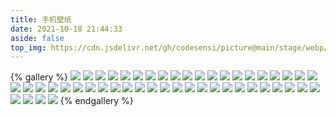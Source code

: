 ```yaml
---
title: 手机壁纸
date: 2021-10-18 21:44:33
aside: false
top_img: https://cdn.jsdelivr.net/gh/codesensi/picture@main/stage/webp/banner.webp
---
```


{% gallery %}
![](https://cdn.jsdelivr.net/gh/codesensi/picture@main/stage/mobile/20211018001.jpg)
![](https://cdn.jsdelivr.net/gh/codesensi/picture@main/stage/mobile/20211018002.jpg)
![](https://cdn.jsdelivr.net/gh/codesensi/picture@main/stage/mobile/20211018003.jpg)
![](https://cdn.jsdelivr.net/gh/codesensi/picture@main/stage/mobile/20211018004.jpg)
![](https://cdn.jsdelivr.net/gh/codesensi/picture@main/stage/mobile/20211018005.jpg)
![](https://cdn.jsdelivr.net/gh/codesensi/picture@main/stage/mobile/20211018006.jpg)
![](https://cdn.jsdelivr.net/gh/codesensi/picture@main/stage/mobile/20211018007.jpg)
![](https://cdn.jsdelivr.net/gh/codesensi/picture@main/stage/mobile/20211018008.jpg)
![](https://cdn.jsdelivr.net/gh/codesensi/picture@main/stage/mobile/20211018009.png)
![](https://cdn.jsdelivr.net/gh/codesensi/picture@main/stage/mobile/20211018010.jpg)
![](https://cdn.jsdelivr.net/gh/codesensi/picture@main/stage/mobile/20211018011.jpg)
![](https://cdn.jsdelivr.net/gh/codesensi/picture@main/stage/mobile/20211018012.jpg)
![](https://cdn.jsdelivr.net/gh/codesensi/picture@main/stage/mobile/20211018013.jpg)
![](https://cdn.jsdelivr.net/gh/codesensi/picture@main/stage/mobile/20211018014.jpg)
![](https://cdn.jsdelivr.net/gh/codesensi/picture@main/stage/mobile/20211018015.jpg)
![](https://cdn.jsdelivr.net/gh/codesensi/picture@main/stage/mobile/20211018016.png)
![](https://cdn.jsdelivr.net/gh/codesensi/picture@main/stage/mobile/20211018017.jpg)
![](https://cdn.jsdelivr.net/gh/codesensi/picture@main/stage/mobile/20211018018.jpg)
![](https://cdn.jsdelivr.net/gh/codesensi/picture@main/stage/mobile/20211018019.png)
![](https://cdn.jsdelivr.net/gh/codesensi/picture@main/stage/mobile/20211018020.jpg)
![](https://cdn.jsdelivr.net/gh/codesensi/picture@main/stage/mobile/20211018021.png)
![](https://cdn.jsdelivr.net/gh/codesensi/picture@main/stage/mobile/20211018022.jpg)
![](https://cdn.jsdelivr.net/gh/codesensi/picture@main/stage/mobile/20211018023.png)
![](https://cdn.jsdelivr.net/gh/codesensi/picture@main/stage/mobile/20211018024.jpg)
![](https://cdn.jsdelivr.net/gh/codesensi/picture@main/stage/mobile/20211018025.png)
![](https://cdn.jsdelivr.net/gh/codesensi/picture@main/stage/mobile/20211018026.jpg)
![](https://cdn.jsdelivr.net/gh/codesensi/picture@main/stage/mobile/20211018027.jpg)
![](https://cdn.jsdelivr.net/gh/codesensi/picture@main/stage/mobile/20211018028.jpg)
![](https://cdn.jsdelivr.net/gh/codesensi/picture@main/stage/mobile/20211018029.png)
![](https://cdn.jsdelivr.net/gh/codesensi/picture@main/stage/mobile/20211018030.jpg)
![](https://cdn.jsdelivr.net/gh/codesensi/picture@main/stage/mobile/20211018031.png)
![](https://cdn.jsdelivr.net/gh/codesensi/picture@main/stage/mobile/20211018032.jpg)
![](https://cdn.jsdelivr.net/gh/codesensi/picture@main/stage/mobile/20211018033.png)
![](https://cdn.jsdelivr.net/gh/codesensi/picture@main/stage/mobile/20211018034.jpg)
![](https://cdn.jsdelivr.net/gh/codesensi/picture@main/stage/mobile/20211018035.jpg)
![](https://cdn.jsdelivr.net/gh/codesensi/picture@main/stage/mobile/20211018036.png)
![](https://cdn.jsdelivr.net/gh/codesensi/picture@main/stage/mobile/20211018037.png)
![](https://cdn.jsdelivr.net/gh/codesensi/picture@main/stage/mobile/20211018038.jpg)
![](https://cdn.jsdelivr.net/gh/codesensi/picture@main/stage/mobile/20211018039.jpg)
![](https://cdn.jsdelivr.net/gh/codesensi/picture@main/stage/mobile/20211018040.jpg)
![](https://cdn.jsdelivr.net/gh/codesensi/picture@main/stage/mobile/20211018041.png)
![](https://cdn.jsdelivr.net/gh/codesensi/picture@main/stage/mobile/20211018042.jpg)
![](https://cdn.jsdelivr.net/gh/codesensi/picture@main/stage/mobile/20211018043.jpg)
![](https://cdn.jsdelivr.net/gh/codesensi/picture@main/stage/mobile/20211018044.jpg)
![](https://cdn.jsdelivr.net/gh/codesensi/picture@main/stage/mobile/20211018045.jpg)
![](https://cdn.jsdelivr.net/gh/codesensi/picture@main/stage/mobile/20211018046.jpg)
![](https://cdn.jsdelivr.net/gh/codesensi/picture@main/stage/mobile/20211018047.png)
![](https://cdn.jsdelivr.net/gh/codesensi/picture@main/stage/mobile/20211018048.jpg)
![](https://cdn.jsdelivr.net/gh/codesensi/picture@main/stage/mobile/20211018049.jpg)
{% endgallery %}

